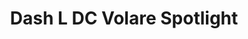 ---
date_added: 2020-04-13
model: 676-00301024955Z
vendor: TCI
title: Dash L DC Volare Spotlight
category: light
supports: on/off, brightness
zigbeemodel: ['VOLARE ZB3\u0000\u0000\u0000\u0000\u0000\u0000\u0000']
compatible: [z2m]
mlink: https://www.moltoluce.com/shop/ex_en/dash-l-dc-volare.html
link: 
link2: 
link3: 
---